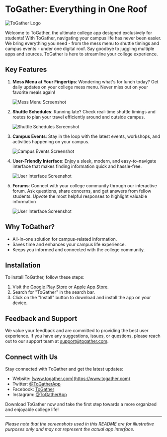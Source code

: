 # ToGather: Everything in One Roof

![ToGather Logo](https://github.com/aahalani/togatherpublic/assets/29179250/54163ed4-0be8-48e8-8a4a-0caaa2ac6e57)


Welcome to ToGather, the ultimate college app designed exclusively for students! With ToGather, navigating your campus life has never been easier. We bring everything you need - from the mess menu to shuttle timings and campus events - under one digital roof. Say goodbye to juggling multiple apps and sources. ToGather is here to streamline your college experience.

## Key Features

1. **Mess Menu at Your Fingertips**: Wondering what's for lunch today? Get daily updates on your college mess menu. Never miss out on your favorite meals again!

   ![Mess Menu Screenshot](mess_menu.png)

2. **Shuttle Schedules**: Running late? Check real-time shuttle timings and routes to plan your travel efficiently around and outside campus.

   ![Shuttle Schedules Screenshot](shuttle_schedules.png)

3. **Campus Events**: Stay in the loop with the latest events, workshops, and activities happening on your campus.

   ![Campus Events Screenshot](campus_events.png)

4. **User-Friendly Interface**: Enjoy a sleek, modern, and easy-to-navigate interface that makes finding information quick and hassle-free.

   ![User Interface Screenshot](user_interface.png)

5. **Forums**: Connect with your college community through our interactive forum. Ask questions, share concerns, and get answers from fellow students. Upvote the most helpful responses to highlight valuable information

   ![User Interface Screenshot](user_interface.png)

## Why ToGather?

- All-in-one solution for campus-related information.
- Saves time and enhances your campus life experience.
- Keeps you informed and connected with the college community.

## Installation

To install ToGather, follow these steps:

1. Visit the [Google Play Store](https://play.google.com/store) or [Apple App Store](https://www.apple.com/app-store/).
2. Search for "ToGather" in the search bar.
3. Click on the "Install" button to download and install the app on your device.

## Feedback and Support

We value your feedback and are committed to providing the best user experience. If you have any suggestions, issues, or questions, please reach out to our support team at support@togather.com.

## Connect with Us

Stay connected with ToGather and get the latest updates:

- Website: [www.togather.com](https://www.togather.com)
- Twitter: [@ToGatherApp](https://twitter.com/ToGatherApp)
- Facebook: [ToGather](https://www.facebook.com/ToGatherApp)
- Instagram: [@ToGatherApp](https://www.instagram.com/ToGatherApp)

Download ToGather now and take the first step towards a more organized and enjoyable college life!

---

*Please note that the screenshots used in this README are for illustrative purposes only and may not represent the actual app interface.*
